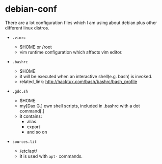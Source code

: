 # debian-conf

There are a lot configuration files which I am using about debian plus other different linux distros.

- `.vimrc` 
    + $HOME or /root
    + vim runtime configuration which affacts vim editor.

- `.bashrc` 
    + $HOME
    + it will be executed when an interactive shell(e.g. bash) is invoked.
    + related_link: http://hacktux.com/bash/bashrc/bash_profile

- `.gdc.sh` 
    + $HOME
    + my[Dax G.] own shell scripts, included in .bashrc with a dot command[.]
    + it contains:
        * alias
        * export
        * and so on
- `sources.lit` 
    + /etc/apt/
    + it is used with `apt-` commands.
